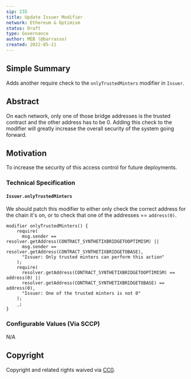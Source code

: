```yaml
---
sip: 235
title: Update Issuer Modifier
network: Ethereum & Optimism
status: Draft
type: Governance
author: MEB (@barrasso)
created: 2022-05-11
---
```


## Simple Summary

<!--"If you can't explain it simply, you don't understand it well enough." Simply describe the outcome the proposed changes intends to achieve. This should be non-technical and accessible to a casual community member.-->

Adds another require check to the `onlyTrustedMinters` modifier in `Issuer`.

## Abstract

<!--A short (~200 word) description of the proposed change, the abstract should clearly describe the proposed change. This is what *will* be done if the SIP is implemented, not *why* it should be done or *how* it will be done. If the SIP proposes deploying a new contract, write, "We propose to deploy a new contract that will do x".-->

On each network, only one of those bridge addresses is the trusted contract and the other address has to be 0. Adding this check to the modifier will greatly increase the overall security of the system going forward.

## Motivation

<!--This is where you explain the reasoning behind how you propose to solve the problem. Why did you propose to implement the change in this way, what were the considerations and trade-offs? The rationale fleshes out what motivated the design and why particular design decisions were made. It should describe alternate designs that were considered and related work. The rationale may also provide evidence of consensus within the community, and should discuss important objections or concerns raised during discussion.-->

To increase the security of this access control for future deployments.

### Technical Specification

#### `Issuer.onlyTrustedMinters`

We should patch this modifier to either only check the correct address for the chain it's on, or to check that one of the addresses == `address(0)`.

```
modifier onlyTrustedMinters() {
    require(
      msg.sender == resolver.getAddress(CONTRACT_SYNTHETIXBRIDGETOOPTIMISM) ||
      msg.sender == resolver.getAddress(CONTRACT_SYNTHETIXBRIDGETOBASE),
      "Issuer: Only trusted minters can perform this action"
    );
    require(
      resolver.getAddress(CONTRACT_SYNTHETIXBRIDGETOOPTIMISM) == address(0) ||
      resolver.getAddress(CONTRACT_SYNTHETIXBRIDGETOBASE) == address(0),
      "Issuer: One of the trusted minters is not 0"
    );
    _;
}
```

### Configurable Values (Via SCCP)

N/A

## Copyright

Copyright and related rights waived via [CC0](https://creativecommons.org/publicdomain/zero/1.0/).
